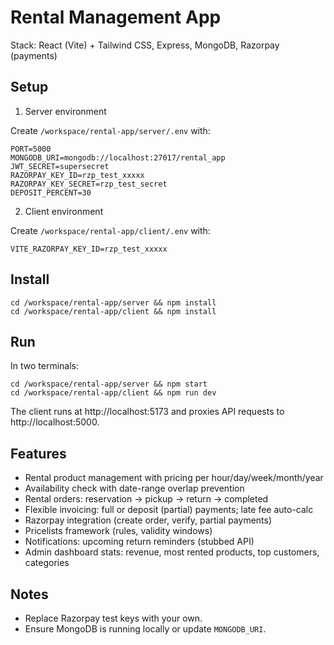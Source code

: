 # Rental Management App

Stack: React (Vite) + Tailwind CSS, Express, MongoDB, Razorpay (payments)

## Setup

1. Server environment

Create `/workspace/rental-app/server/.env` with:

```
PORT=5000
MONGODB_URI=mongodb://localhost:27017/rental_app
JWT_SECRET=supersecret
RAZORPAY_KEY_ID=rzp_test_xxxxx
RAZORPAY_KEY_SECRET=rzp_test_secret
DEPOSIT_PERCENT=30
```

2. Client environment

Create `/workspace/rental-app/client/.env` with:

```
VITE_RAZORPAY_KEY_ID=rzp_test_xxxxx
```

## Install

```
cd /workspace/rental-app/server && npm install
cd /workspace/rental-app/client && npm install
```

## Run

In two terminals:

```
cd /workspace/rental-app/server && npm start
cd /workspace/rental-app/client && npm run dev
```

The client runs at http://localhost:5173 and proxies API requests to http://localhost:5000.

## Features

- Rental product management with pricing per hour/day/week/month/year
- Availability check with date-range overlap prevention
- Rental orders: reservation → pickup → return → completed
- Flexible invoicing: full or deposit (partial) payments; late fee auto-calc
- Razorpay integration (create order, verify, partial payments)
- Pricelists framework (rules, validity windows)
- Notifications: upcoming return reminders (stubbed API)
- Admin dashboard stats: revenue, most rented products, top customers, categories

## Notes

- Replace Razorpay test keys with your own.
- Ensure MongoDB is running locally or update `MONGODB_URI`.